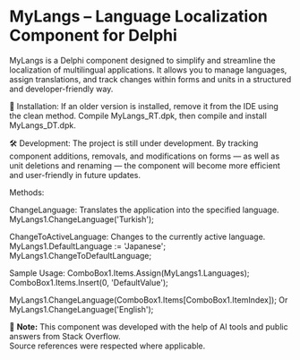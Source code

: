 # MyLangs – Language Localization Component for Delphi
MyLangs is a Delphi component designed to simplify and streamline the localization of multilingual applications.
It allows you to manage languages, assign translations, and track changes within forms and units in a structured and developer-friendly way.

🔧 Installation:
If an older version is installed, remove it from the IDE using the clean method.
Compile MyLangs_RT.dpk, then compile and install MyLangs_DT.dpk.

🛠 Development:
The project is still under development.
By tracking component additions, removals, and modifications on forms — as well as unit deletions and renaming — 
the component will become more efficient and user-friendly in future updates.

Methods:

ChangeLanguage: Translates the application into the specified language.  
MyLangs1.ChangeLanguage('Turkish');

ChangeToActiveLanguage: Changes to the currently active language.  
MyLangs1.DefaultLanguage := 'Japanese';
MyLangs1.ChangeToDefaultLanguage;

Sample Usage:
ComboBox1.Items.Assign(MyLangs1.Languages);
ComboBox1.Items.Insert(0, 'DefaultValue');

MyLangs1.ChangeLanguage(ComboBox1.Items[ComboBox1.ItemIndex]);
Or
MyLangs1.ChangeLanguage('English');


📌 **Note:** This component was developed with the help of AI tools and public answers from Stack Overflow.  
Source references were respected where applicable.
